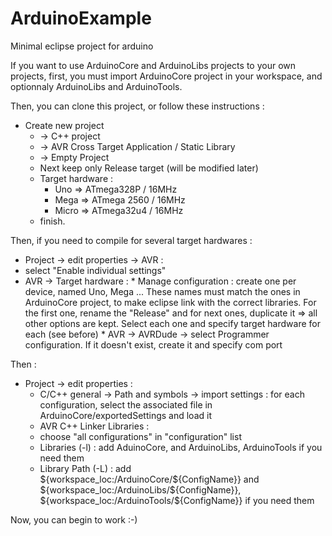 ArduinoExample
==============

Minimal eclipse project for arduino

If you want to use ArduinoCore and ArduinoLibs projects to your own projects, first, you must
import ArduinoCore project in your workspace, and optionnaly ArduinoLibs and ArduinoTools.

Then, you can clone this project, or follow these instructions :

* Create new project
  * -> C++ project
  * -> AVR Cross Target Application / Static Library
  * -> Empty Project
  * Next
    keep only Release target (will be modified later)
  * Target hardware :
    * Uno => ATmega328P / 16MHz
    * Mega => ATmega 2560 / 16MHz
    * Micro => ATmega32u4 / 16MHz
  * finish.

Then, if you need to compile for several target hardwares :
*  Project -> edit properties -> AVR :
  *    select "Enable individual settings"
  *    AVR -> Target hardware :
    *      Manage configuration : create one per device, named Uno, Mega ...
     These names must match the ones in ArduinoCore project, to make eclipse link
     with the correct libraries.
     For the first one, rename the "Release" and for next ones, duplicate it
        => all other options are kept.
      Select each one and specify target hardware for each (see before)
    *  AVR -> AVRDude -> select Programmer configuration.
      If it doesn't exist, create it and specify com port

Then :
* Project -> edit properties :
  *  C/C++ general -> Path and symbols -> import settings :
    for each configuration, select the associated file in ArduinoCore/exportedSettings and load it
  *    AVR C++ Linker Libraries :
    * choose "all configurations" in "configuration" list
    * Libraries (-l) : add AduinoCore, and ArduinoLibs, ArduinoTools if you need them
    * Library Path (-L) : add ${workspace_loc:/ArduinoCore/${ConfigName}}
        and ${workspace_loc:/ArduinoLibs/${ConfigName}},
        ${workspace_loc:/ArduinoTools/${ConfigName}} if you need them

Now, you can begin to work :-)
